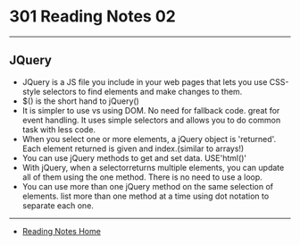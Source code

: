 # 301 Reading Notes 02

---

## JQuery

- JQuery is a JS file you include in your web pages that lets you use CSS-style selectors to find elements and make changes to them.
- $() is the short hand to jQuery()
- It is simpler to use vs using DOM. No need for fallback code. great for event handling. It uses simple selectors and allows you to do common task with less code.
- When you select one or more elements, a jQuery object is 'returned'. Each element returned is given and index.(similar to arrays!)
- You can use jQuery methods to get and set data. USE'html()'
- With jQuery, when a selectorreturns multiple elements, you can update all of them using the one method. There is no need to use a loop.
- You can use more than one jQuery method on the same selection of elements. list more than one method at a time using dot notation to separate each one.

---

- [Reading Notes Home](https://vektur.github.io/reading-notes/)
